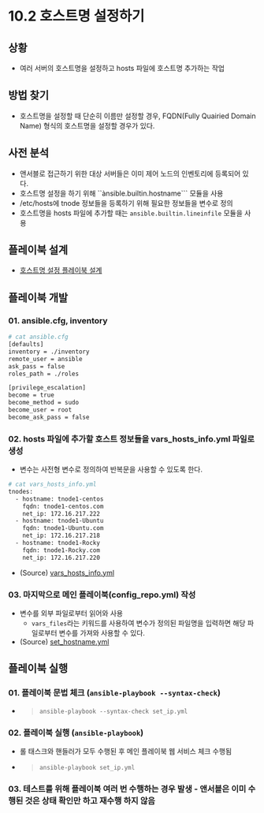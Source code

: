 # 10.2 호스트명 설정하기

## 상황
  - 여러 서버의 호스트명을 설정하고 hosts 파일에 호스트명 추가하는 작업

## 방법 찾기
  - 호스트명을 설정할 때 단순히 이름만 설정할 경우, FQDN(Fully Quairied Domain Name) 형식의 호스트명을 설정할 경우가 있다.

## 사전 분석
  - 앤서블로 접근하기 위한 대상 서버들은 이미 제어 노드의 인벤토리에 등록되어 있다.
  - 호스트명 설정을 하기 위해 ``ànsible.builtin.hostname``` 모듈을 사용
  - /etc/hosts에 tnode 정보들을 등록하기 위해 필요한 정보들을 변수로 정의
  - 호스트명을 hosts 파일에 추가할 때는  ```ansible.builtin.lineinfile``` 모듈을 사용

## 플레이북 설계
  - [호스트명 설정 플레이북 설계](https://docs.google.com/presentation/d/1zG0envKk27-t223Vm1V20ksPz2qr9PQ-yqAR8W_fUXE/edit#slide=id.g2de1bcb5aec_0_192)

## 플레이북 개발
### 01. ansible.cfg, inventory
  ```sh
  # cat ansible.cfg
  [defaults]
  inventory = ./inventory
  remote_user = ansible
  ask_pass = false
  roles_path = ./roles

  [privilege_escalation]
  become = true
  become_method = sudo
  become_user = root
  become_ask_pass = false
  ```

### 02. hosts 파일에 추가할 호스트 정보들을 vars_hosts_info.yml 파일로 생성
  - 변수는 사전형 변수로 정의하여 반복문을 사용할 수 있도록 한다.
  ```sh
  # cat vars_hosts_info.yml
  tnodes:
    - hostname: tnode1-centos
      fqdn: tnode1-centos.com
      net_ip: 172.16.217.222
    - hostname: tnode1-Ubuntu
      fqdn: tnode1-Ubuntu.com
      net_ip: 172.16.217.218
    - hostname: tnode1-Rocky
      fqdn: tnode1-Rocky.com
      net_ip: 172.16.217.220
  ```
  - (Source) [vars_hosts_info.yml](./vars_hosts_info.yml)

### 03. 마지막으로 메인 플레이북(config_repo.yml) 작성
  - 변수를 외부 파일로부터 읽어와 사용
    + ```vars_files```라는 키워드를 사용하여 변수가 정의된 파일명을 입력하면 해당 파일로부터 변수를 가져와 사용할 수 있다.
  - (Source) [set_hostname.yml](./set_hostname.yml)

## 플레이북 실행
### 01. 플레이북 문법 체크 (```ansible-playbook --syntax-check```)
  - > ```ansible-playbook --syntax-check set_ip.yml```

### 02. 플레이북 실행 (```ansible-playbook```)
  - 롤 태스크와 핸들러가 모두 수행된 후 메인 플레이북 웹 서비스 체크 수행됨
  - > ```ansible-playbook set_ip.yml```

### 03. 테스트를 위해 플레이북 여러 번 수행하는 경우 발생 - 앤서블은 이미 수행된 것은 상태 확인만 하고 재수행 하지 않음

